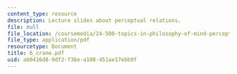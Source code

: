 ```yaml
---
content_type: resource
description: Lecture slides about perceptual relations.
file: null
file_location: /coursemedia/24-500-topics-in-philosophy-of-mind-perceptual-experience-spring-2007/ab0416d89df2f36ea108451ae17ebb9f_6_crane.pdf
file_type: application/pdf
resourcetype: Document
title: 6_crane.pdf
uid: ab0416d8-9df2-f36e-a108-451ae17ebb9f
---
```

